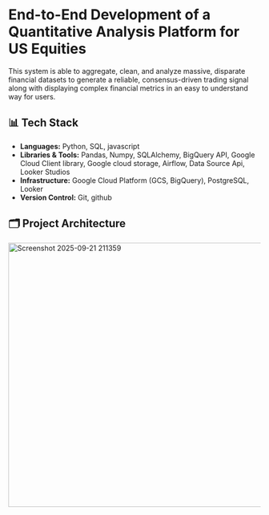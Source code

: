 # End-to-End Development of a Quantitative Analysis Platform for US Equities 

This system is able to aggregate, clean, and analyze massive, disparate financial datasets to generate a reliable, consensus-driven trading signal along with displaying complex financial metrics in an easy to understand way for users.

## 📊 Tech Stack
- **Languages:** Python, SQL, javascript
- **Libraries & Tools:** Pandas, Numpy, SQLAlchemy, BigQuery API, Google Cloud Client library, Google cloud storage, Airflow, Data Source Api, Looker Studios
- **Infrastructure:** Google Cloud Platform (GCS, BigQuery), PostgreSQL, Looker
- **Version Control:** Git, github

## 🗂️ Project Architecture
<img width="1396" height="527" alt="Screenshot 2025-09-21 211359" src="https://github.com/user-attachments/assets/019eb764-cc1a-49f6-a213-089eac477ea9" />
